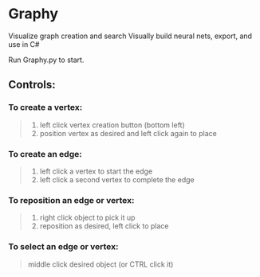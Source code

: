 # Graphy
Visualize graph creation and search
Visually build neural nets, export, and use in C#

Run Graphy.py to start.

## Controls:

### To create a vertex:
> 1) left click vertex creation button (bottom left)
> 2) position vertex as desired and left click again to place

### To create an edge:
> 1) left click a vertex to start the edge
> 2) left click a second vertex to complete the edge

### To reposition an edge or vertex:
> 1) right click object to pick it up
> 2) reposition as desired, left click to place

### To select an edge or vertex:
> middle click desired object (or CTRL click it)
